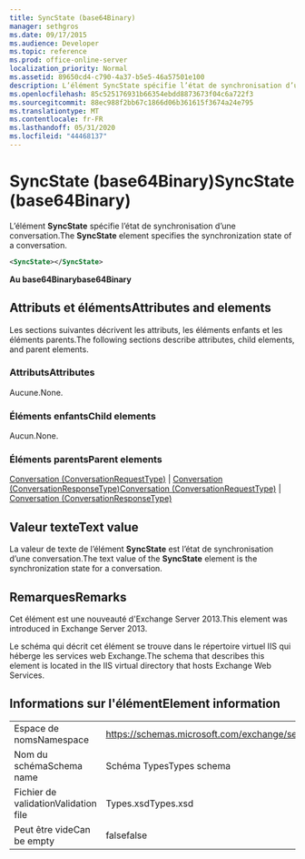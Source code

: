 ```yaml
---
title: SyncState (base64Binary)
manager: sethgros
ms.date: 09/17/2015
ms.audience: Developer
ms.topic: reference
ms.prod: office-online-server
localization_priority: Normal
ms.assetid: 89650cd4-c790-4a37-b5e5-46a57501e100
description: L’élément SyncState spécifie l’état de synchronisation d’une conversation.
ms.openlocfilehash: 85c525176931b66354ebdd8873673f04c6a722f3
ms.sourcegitcommit: 88ec988f2bb67c1866d06b361615f3674a24e795
ms.translationtype: MT
ms.contentlocale: fr-FR
ms.lasthandoff: 05/31/2020
ms.locfileid: "44468137"
---
```

# <a name="syncstate-base64binary"></a><span data-ttu-id="89d79-103">SyncState (base64Binary)</span><span class="sxs-lookup"><span data-stu-id="89d79-103">SyncState (base64Binary)</span></span>

<span data-ttu-id="89d79-104">L’élément **SyncState** spécifie l’état de synchronisation d’une conversation.</span><span class="sxs-lookup"><span data-stu-id="89d79-104">The **SyncState** element specifies the synchronization state of a conversation.</span></span> 
  
```XML
<SyncState></SyncState>
```

 <span data-ttu-id="89d79-105">**Au base64Binary**</span><span class="sxs-lookup"><span data-stu-id="89d79-105">**base64Binary**</span></span>
## <a name="attributes-and-elements"></a><span data-ttu-id="89d79-106">Attributs et éléments</span><span class="sxs-lookup"><span data-stu-id="89d79-106">Attributes and elements</span></span>

<span data-ttu-id="89d79-107">Les sections suivantes décrivent les attributs, les éléments enfants et les éléments parents.</span><span class="sxs-lookup"><span data-stu-id="89d79-107">The following sections describe attributes, child elements, and parent elements.</span></span>
  
### <a name="attributes"></a><span data-ttu-id="89d79-108">Attributs</span><span class="sxs-lookup"><span data-stu-id="89d79-108">Attributes</span></span>

<span data-ttu-id="89d79-109">Aucune.</span><span class="sxs-lookup"><span data-stu-id="89d79-109">None.</span></span>
  
### <a name="child-elements"></a><span data-ttu-id="89d79-110">Éléments enfants</span><span class="sxs-lookup"><span data-stu-id="89d79-110">Child elements</span></span>

<span data-ttu-id="89d79-111">Aucun.</span><span class="sxs-lookup"><span data-stu-id="89d79-111">None.</span></span>
  
### <a name="parent-elements"></a><span data-ttu-id="89d79-112">Éléments parents</span><span class="sxs-lookup"><span data-stu-id="89d79-112">Parent elements</span></span>

<span data-ttu-id="89d79-113">[Conversation (ConversationRequestType)](conversation-conversationrequesttype.md)  |  [Conversation (ConversationResponseType)](conversation-conversationresponsetype.md)</span><span class="sxs-lookup"><span data-stu-id="89d79-113">[Conversation (ConversationRequestType)](conversation-conversationrequesttype.md) | [Conversation (ConversationResponseType)](conversation-conversationresponsetype.md)</span></span>
  
## <a name="text-value"></a><span data-ttu-id="89d79-114">Valeur texte</span><span class="sxs-lookup"><span data-stu-id="89d79-114">Text value</span></span>

<span data-ttu-id="89d79-115">La valeur de texte de l’élément **SyncState** est l’état de synchronisation d’une conversation.</span><span class="sxs-lookup"><span data-stu-id="89d79-115">The text value of the **SyncState** element is the synchronization state for a conversation.</span></span> 
  
## <a name="remarks"></a><span data-ttu-id="89d79-116">Remarques</span><span class="sxs-lookup"><span data-stu-id="89d79-116">Remarks</span></span>

<span data-ttu-id="89d79-117">Cet élément est une nouveauté d'Exchange Server 2013.</span><span class="sxs-lookup"><span data-stu-id="89d79-117">This element was introduced in Exchange Server 2013.</span></span>
  
<span data-ttu-id="89d79-118">Le schéma qui décrit cet élément se trouve dans le répertoire virtuel IIS qui héberge les services web Exchange.</span><span class="sxs-lookup"><span data-stu-id="89d79-118">The schema that describes this element is located in the IIS virtual directory that hosts Exchange Web Services.</span></span>
  
## <a name="element-information"></a><span data-ttu-id="89d79-119">Informations sur l'élément</span><span class="sxs-lookup"><span data-stu-id="89d79-119">Element information</span></span>

|||
|:-----|:-----|
|<span data-ttu-id="89d79-120">Espace de noms</span><span class="sxs-lookup"><span data-stu-id="89d79-120">Namespace</span></span>  <br/> |https://schemas.microsoft.com/exchange/services/2006/types  <br/> |
|<span data-ttu-id="89d79-121">Nom du schéma</span><span class="sxs-lookup"><span data-stu-id="89d79-121">Schema name</span></span>  <br/> |<span data-ttu-id="89d79-122">Schéma Types</span><span class="sxs-lookup"><span data-stu-id="89d79-122">Types schema</span></span>  <br/> |
|<span data-ttu-id="89d79-123">Fichier de validation</span><span class="sxs-lookup"><span data-stu-id="89d79-123">Validation file</span></span>  <br/> |<span data-ttu-id="89d79-124">Types.xsd</span><span class="sxs-lookup"><span data-stu-id="89d79-124">Types.xsd</span></span>  <br/> |
|<span data-ttu-id="89d79-125">Peut être vide</span><span class="sxs-lookup"><span data-stu-id="89d79-125">Can be empty</span></span>  <br/> |<span data-ttu-id="89d79-126">false</span><span class="sxs-lookup"><span data-stu-id="89d79-126">false</span></span>  <br/> |
   

